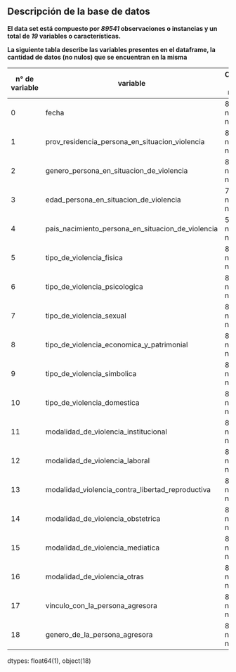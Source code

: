 ## Descripción de la base de datos
**El data set está compuesto por *89541* observaciones o instancias y un total de *19* variables o características.**

**La siguiente tabla describe las variables presentes en el dataframe, la cantidad de datos (no nulos) que se encuentran en la misma**

| n° de variable | variable |                                            Conteo no nulos|  Tipo de dato | 
|--- | ------  |                                           --------------|  -----  |
|  0  |fecha                                            | 89541 non-null|  object |
| 1 |  prov_residencia_persona_en_situacion_violencia  |   88377 non-null | object |
| 2  | genero_persona_en_situacion_de_violencia         |  87637 non-null | object |
| 3 |  edad_persona_en_situacion_de_violencia     |        72263 non-null | float64|
| 4  | pais_nacimiento_persona_en_situacion_de_violencia | 59260 non-null | object |
| 5|   tipo_de_violencia_fisica          |                 89541 non-null | object |
| 6 |  tipo_de_violencia_psicologica     |                 89541 non-null | object |
| 7 |  tipo_de_violencia_sexual          |                 89541 non-null  |object |
| 8 |  tipo_de_violencia_economica_y_patrimonial      |    89541 non-null | object |
| 9 |  tipo_de_violencia_simbolica       |                 89541 non-null|  object |
| 10 | tipo_de_violencia_domestica      |                  89541 non-null | object |
| 11|  modalidad_de_violencia_institucional   |            89541 non-null | object| 
| 12| modalidad_de_violencia_laboral      |               89541 non-null | object| 
| 13 | modalidad_violencia_contra_libertad_reproductiva |  89541 non-null | object |
 |14 | modalidad_de_violencia_obstetrica    |              89541 non-null | object |
| 15 | modalidad_de_violencia_mediatica  |                 89541 non-null | object |
| 16 | modalidad_de_violencia_otras     |                  89541 non-null | object |
| 17 | vinculo_con_la_persona_agresora  |                  86146 non-null|  object |
| 18 | genero_de_la_persona_agresora    |                  80328 non-null | object |

dtypes: float64(1), object(18)
